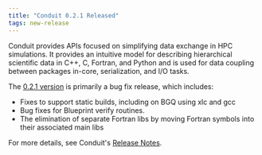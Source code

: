 ```yaml
---
title: "Conduit 0.2.1 Released"
tags: new-release
---
```


Conduit provides APIs focused on simplifying data exchange in HPC simulations. It provides an intuitive model for describing hierarchical scientific data in C++, C, Fortran, and Python and is used for data coupling between packages in-core, serialization, and I/O tasks.

The [0.2.1 version](https://llnl-conduit.readthedocs.io/en/v0.2.1/) is primarily a bug fix release, which includes:

- Fixes to support static builds, including on BGQ using xlc and gcc
- Bug fixes for Blueprint verify routines.
- The elimination of separate Fortran libs by moving Fortran symbols into their associated main libs

For more details, see Conduit's [Release Notes](https://github.com/LLNL/conduit/releases/tag/v0.2.1).
